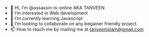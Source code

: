 - 👋 Hi, I’m @assassin-is-online AKA TANVEEN
- 👀 I’m interested in Web development
- 🌱 I’m currently learning Javascript
- 💞️ I’m looking to collaborate on any begainer friendly project.
- 📫 How to reach me by mailing me at tanveenislam@gmail.com

<!---
assassin-is-online/assassin-is-online is a ✨ special ✨ repository because its `README.md` (this file) appears on your GitHub profile.
You can click the Preview link to take a look at your changes.
--->
